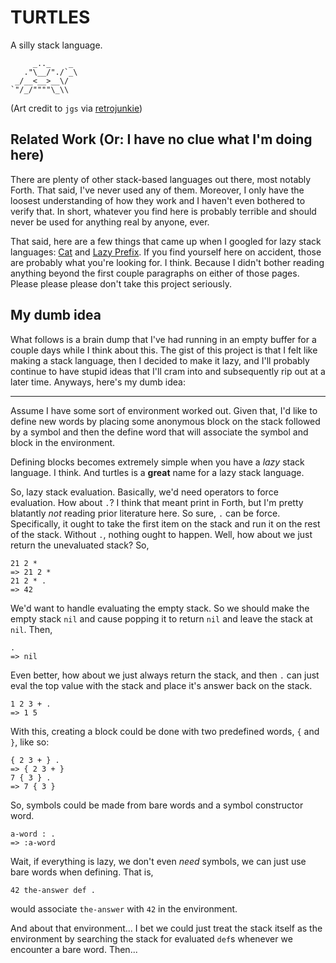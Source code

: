 TURTLES
=======

A silly stack language.

         _.._    _ 
       ."\__/"./`_\
     _/__<__>__\/  
    `"/_/""""\_\\  

(Art credit to `jgs` via 
[retrojunkie](http://www.retrojunkie.com/asciiart/animals/turtles.htm))



## Related Work (Or: I have no clue what I'm doing here)

There are plenty of other stack-based languages out there, most notably Forth.
That said, I've never used any of them. Moreover, I only have the loosest 
understanding of how they work and I haven't even bothered to verify that. In 
short, whatever you find here is probably terrible and should never be used for 
anything real by anyone, ever.

That said, here are a few things that came up when I googled for lazy stack 
languages: [Cat](http://www.cat-language.com/) and [Lazy 
Prefix](http://esolangs.org/wiki/Lazy_Prefix). If you find yourself here on 
accident, those are probably what you're looking for. I think. Because I didn't 
bother reading anything beyond the first couple paragraphs on either of those 
pages. Please please please don't take this project seriously.



## My dumb idea

What follows is a brain dump that I've had running in an empty buffer for 
a couple days while I think about this. The gist of this project is that I felt 
like making a stack language, then I decided to make it lazy, and I'll probably 
continue to have stupid ideas that I'll cram into and subsequently rip out at 
a later time. Anyways, here's my dumb idea:

---

Assume I have some sort of environment worked out. Given that, I'd like to
define new words by placing some anonymous block on the stack followed by a
symbol and then the define word that will associate the symbol and block in the
environment.

Defining blocks becomes extremely simple when you have a *lazy* stack language.
I think. And turtles is a **great** name for a lazy stack language.

So, lazy stack evaluation. Basically, we'd need operators to force evaluation.
How about `.`? I think that meant print in Forth, but I'm pretty blatantly
*not* reading prior literature here. So sure, `.` can be force. Specifically, it
ought to take the first item on the stack and run it on the rest of the stack.
Without `.`, nothing ought to happen. Well, how about we just return the
unevaluated stack? So,

    21 2 *
    => 21 2 *
    21 2 * .
    => 42

We'd want to handle evaluating the empty stack. So we should make the empty
stack `nil` and cause popping it to return `nil` and leave the stack at `nil`.
Then,

    .
    => nil

Even better, how about we just always return the stack, and then `.` can just
eval the top value with the stack and place it's answer back on the stack.

    1 2 3 + .
    => 1 5

With this, creating a block could be done with two predefined words, `{` and
`}`, like so:

    { 2 3 + } .
    => { 2 3 + }
    7 { 3 } .
    => 7 { 3 }

So, symbols could be made from bare words and a symbol constructor word.

    a-word : .
    => :a-word

Wait, if everything is lazy, we don't even *need* symbols, we can just use bare
words when defining. That is,

    42 the-answer def .

would associate `the-answer` with `42` in the environment.

And about that environment... I bet we could just treat the stack itself as the
environment by searching the stack for evaluated `def`s whenever we encounter
a bare word. Then...
